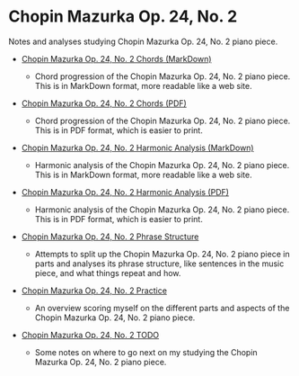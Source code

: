 Chopin Mazurka Op. 24, No. 2
============================

Notes and analyses studying Chopin Mazurka Op. 24, No. 2 piano piece.

- [Chopin Mazurka Op. 24, No. 2 Chords (MarkDown)](chopin-mazurka-op-24-no-2-chords.md)

    - Chord progression of the Chopin Mazurka Op. 24, No. 2 piano piece. This is in MarkDown format, more readable like a web site.

- [Chopin Mazurka Op. 24, No. 2 Chords (PDF)](chopin-mazurka-op-24-no-2-chords.pdf)

    - Chord progression of the Chopin Mazurka Op. 24, No. 2 piano piece. This is in PDF format, which is easier to print.

- [Chopin Mazurka Op. 24, No. 2 Harmonic Analysis (MarkDown)](chopin-mazurka-op-24-no-2-harmonic-analysis.md)

    - Harmonic analysis of the Chopin Mazurka Op. 24, No. 2 piano piece. This is in MarkDown format, more readable like a web site.

- [Chopin Mazurka Op. 24, No. 2 Harmonic Analysis (PDF)](chopin-mazurka-op-24-no-2-harmonic-analysis.pdf)

    - Harmonic analysis of the Chopin Mazurka Op. 24, No. 2 piano piece. This is in PDF format, which is easier to print.

- [Chopin Mazurka Op. 24, No. 2 Phrase Structure](chopin-mazurka-op-24-no-2-phrase-structure.md)

    - Attempts to split up the Chopin Mazurka Op. 24, No. 2 piano piece in parts and analyses its phrase structure, like sentences in the music piece, and what things repeat and how.

- [Chopin Mazurka Op. 24, No. 2 Practice](chopin-mazurka-op-24-no-2-practice.md)
    
    - An overview scoring myself on the different parts and aspects of the Chopin Mazurka Op. 24, No. 2 piano piece.

- [Chopin Mazurka Op. 24, No. 2 TODO](chopin-mazurka-op-24-no-2-todo.md)

    - Some notes on where to go next on my studying the Chopin Mazurka Op. 24, No. 2 piano piece.